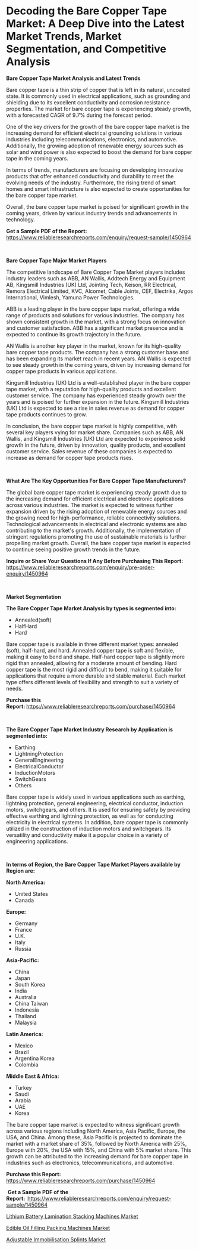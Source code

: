 <p><h1>Decoding the Bare Copper Tape Market: A Deep Dive into the Latest Market Trends, Market Segmentation, and Competitive Analysis</h1></p><p><strong>Bare Copper Tape Market Analysis and Latest Trends</strong></p>
<p><p>Bare copper tape is a thin strip of copper that is left in its natural, uncoated state. It is commonly used in electrical applications, such as grounding and shielding due to its excellent conductivity and corrosion resistance properties. The market for bare copper tape is experiencing steady growth, with a forecasted CAGR of 9.7% during the forecast period.</p><p>One of the key drivers for the growth of the bare copper tape market is the increasing demand for efficient electrical grounding solutions in various industries including telecommunications, electronics, and automotive. Additionally, the growing adoption of renewable energy sources such as solar and wind power is also expected to boost the demand for bare copper tape in the coming years.</p><p>In terms of trends, manufacturers are focusing on developing innovative products that offer enhanced conductivity and durability to meet the evolving needs of the industry. Furthermore, the rising trend of smart homes and smart infrastructure is also expected to create opportunities for the bare copper tape market.</p><p>Overall, the bare copper tape market is poised for significant growth in the coming years, driven by various industry trends and advancements in technology.</p></p>
<p><strong>Get a Sample PDF of the Report:&nbsp;</strong> <a href="https://www.reliableresearchreports.com/enquiry/request-sample/1450964">https://www.reliableresearchreports.com/enquiry/request-sample/1450964</a></p>
<p>&nbsp;</p>
<p><strong>Bare Copper Tape Major Market Players</strong></p>
<p><p>The competitive landscape of Bare Copper Tape Market players includes industry leaders such as ABB, AN Wallis, Addtech Energy and Equipment AB, Kingsmill Industries (UK) Ltd, Jointing Tech, Keison, RR Electrical, Remora Electrical Limited, KVC, Alcomet, Cable Joints, CEF, Electrika, Argos International, Vimlesh, Yamuna Power Technologies.</p><p>ABB is a leading player in the bare copper tape market, offering a wide range of products and solutions for various industries. The company has shown consistent growth in the market, with a strong focus on innovation and customer satisfaction. ABB has a significant market presence and is expected to continue its growth trajectory in the future.</p><p>AN Wallis is another key player in the market, known for its high-quality bare copper tape products. The company has a strong customer base and has been expanding its market reach in recent years. AN Wallis is expected to see steady growth in the coming years, driven by increasing demand for copper tape products in various applications.</p><p>Kingsmill Industries (UK) Ltd is a well-established player in the bare copper tape market, with a reputation for high-quality products and excellent customer service. The company has experienced steady growth over the years and is poised for further expansion in the future. Kingsmill Industries (UK) Ltd is expected to see a rise in sales revenue as demand for copper tape products continues to grow.</p><p>In conclusion, the bare copper tape market is highly competitive, with several key players vying for market share. Companies such as ABB, AN Wallis, and Kingsmill Industries (UK) Ltd are expected to experience solid growth in the future, driven by innovation, quality products, and excellent customer service. Sales revenue of these companies is expected to increase as demand for copper tape products rises.</p></p>
<p>&nbsp;</p>
<p><strong>What Are The Key Opportunities For Bare Copper Tape Manufacturers?</strong></p>
<p><p>The global bare copper tape market is experiencing steady growth due to the increasing demand for efficient electrical and electronic applications across various industries. The market is expected to witness further expansion driven by the rising adoption of renewable energy sources and the growing need for high-performance, reliable connectivity solutions. Technological advancements in electrical and electronic systems are also contributing to the market's growth. Additionally, the implementation of stringent regulations promoting the use of sustainable materials is further propelling market growth. Overall, the bare copper tape market is expected to continue seeing positive growth trends in the future.</p></p>
<p><strong>Inquire or Share Your Questions If Any Before Purchasing This Report:</strong> <a href="https://www.reliableresearchreports.com/enquiry/pre-order-enquiry/1450964">https://www.reliableresearchreports.com/enquiry/pre-order-enquiry/1450964</a></p>
<p>&nbsp;</p>
<p><strong>Market Segmentation</strong></p>
<p><strong>The Bare Copper Tape Market Analysis by types is segmented into:</strong></p>
<p><ul><li>Annealed(soft)</li><li>HalfHard</li><li>Hard</li></ul></p>
<p><p>Bare copper tape is available in three different market types: annealed (soft), half-hard, and hard. Annealed copper tape is soft and flexible, making it easy to bend and shape. Half-hard copper tape is slightly more rigid than annealed, allowing for a moderate amount of bending. Hard copper tape is the most rigid and difficult to bend, making it suitable for applications that require a more durable and stable material. Each market type offers different levels of flexibility and strength to suit a variety of needs.</p></p>
<p><strong>Purchase this Report:&nbsp;</strong><a href="https://www.reliableresearchreports.com/purchase/1450964">https://www.reliableresearchreports.com/purchase/1450964</a></p>
<p>&nbsp;</p>
<p><strong>The Bare Copper Tape Market Industry Research by Application is segmented into:</strong></p>
<p><ul><li>Earthing</li><li>LightningProtection</li><li>GeneralEngineering</li><li>ElectricalConductor</li><li>InductionMotors</li><li>SwitchGears</li><li>Others</li></ul></p>
<p><p>Bare copper tape is widely used in various applications such as earthing, lightning protection, general engineering, electrical conductor, induction motors, switchgears, and others. It is used for ensuring safety by providing effective earthing and lightning protection, as well as for conducting electricity in electrical systems. In addition, bare copper tape is commonly utilized in the construction of induction motors and switchgears. Its versatility and conductivity make it a popular choice in a variety of engineering applications.</p></p>
<p>&nbsp;</p>
<p><strong>In terms of Region, the Bare Copper Tape Market Players available by Region are:</strong></p>
<p>
    <p> <strong> North America: </strong>
        <ul>
            <li>United States</li>
            <li>Canada</li>
        </ul>
        </p> 
    <p> <strong> Europe: </strong>
        <ul>
            <li>Germany</li>
            <li>France</li>
            <li>U.K.</li>
            <li>Italy</li>
            <li>Russia</li>
        </ul>
        </p> 
    <p> <strong> Asia-Pacific: </strong>
        <ul>
            <li>China</li>
            <li>Japan</li>
            <li>South Korea</li>
            <li>India</li>
            <li>Australia</li>
            <li>China Taiwan</li>
            <li>Indonesia</li>
            <li>Thailand</li>
            <li>Malaysia</li>
        </ul>
        </p> 
    <p> <strong> Latin America: </strong>
        <ul>
            <li>Mexico</li>
            <li>Brazil</li>
            <li>Argentina Korea</li>
            <li>Colombia</li>
        </ul>
        </p> 
    <p> <strong> Middle East & Africa: </strong>
        <ul>
            <li>Turkey</li>
            <li>Saudi</li>
            <li>Arabia</li>
            <li>UAE</li>
            <li>Korea</li>
        </ul>
    </p>
    </p>
<p><p>The bare copper tape market is expected to witness significant growth across various regions including North America, Asia Pacific, Europe, the USA, and China. Among these, Asia Pacific is projected to dominate the market with a market share of 35%, followed by North America with 25%, Europe with 20%, the USA with 15%, and China with 5% market share. This growth can be attributed to the increasing demand for bare copper tape in industries such as electronics, telecommunications, and automotive.</p></p>
<p><strong>Purchase this Report: </strong><a href="https://www.reliableresearchreports.com/purchase/1450964">https://www.reliableresearchreports.com/purchase/1450964</a></p>
<p>&nbsp;<strong>Get a Sample PDF of the Report:&nbsp;&nbsp;</strong><a href="https://www.reliableresearchreports.com/enquiry/request-sample/1450964">https://www.reliableresearchreports.com/enquiry/request-sample/1450964</a></p>
<p><strong></strong></p>
<p><p><a href="https://view.publitas.com/reportprime-1/lithium-battery-lamination-stacking-machines-market-size-furnishes-valuable-information-encompassing-market-share-market-trends-and-projections-spanning-from-2023-to-2030/">Lithium Battery Lamination Stacking Machines Market</a></p><p><a href="https://view.publitas.com/reportprime-1/global-edible-oil-filling-packing-machines-market-by-types-applications-and-major-players-with-regional-growth-rate-analysis-and-development-situation-from-2023-to-2030/">Edible Oil Filling Packing Machines Market</a></p><p><a href="https://view.publitas.com/reportprime-1/adjustable-immobilisation-splints-market-size-growth-and-forecast-from-2023-2030/">Adjustable Immobilisation Splints Market</a></p></p>